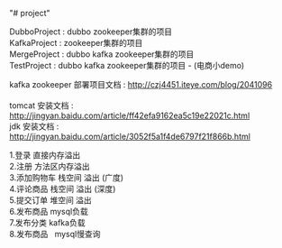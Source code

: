 "# project" 


DubboProject : dubbo zookeeper集群的项目					  </br>
KafkaProject : zookeeper集群的项目							  </br>
MergeProject : dubbo kafka zookeeper集群的项目                </br>
TestProject  : dubbo kafka zookeeper集群的项目 - (电商小demo) </br>


kafka zookeeper 部署项目文档 : http://czj4451.iteye.com/blog/2041096          		</br>           
tomcat 安装文档 : http://jingyan.baidu.com/article/ff42efa9162ea5c19e22021c.html	</br>
jdk    安装文档 : http://jingyan.baidu.com/article/3052f5a1f4de6797f21f866b.html	</br>



1.登录  直接内存溢出    </br>
2.注册  方法区内存溢出  </br>
3.添加购物车 栈空间 溢出 (广度)  </br>
4.评论商品   栈空间 溢出 (深度)  </br>
5.提交订单   堆空间 溢出  </br>
6.发布商品   mysql负载   </br>
7.发布分类   kafka负载   </br>
8.发布商品   mysql慢查询 </br>
